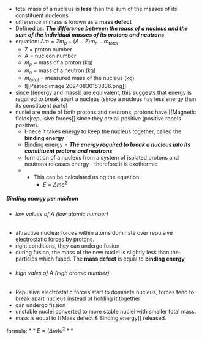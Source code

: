 - total mass of a nucleus is **less** than the sum of the masses of its constituent nucleons
- difference in mass is known as a **mass defect**
- Defined as: **_The difference between the mass of a nucleus and the sum of the individual masses of its protons and neutrons_**
- equation: $\Delta m = Zm_p + (A-Z)m_n-m_{total}$  
	- Z = proton number
	- A = nucleon number
	- $m_p$ = mass of a proton (kg)
	- $m_n$ = mass of a neutron (kg)
	- $m_{total}$ = measured mass of the nucleus (kg)
	- ![[Pasted image 20240830153836.png]]
- since [[energy and mass]] are equivalent, this suggests that energy is required to break apart a nucleus (since a nucleus has less energy than its constituent parts)
- nuclei are made of both protons and neutrons, protons have [[Magnetic fields|repulsive forces]] since they are all positive (positive repels positive). 
	- Hnece it takes energy to keep the nucleus together, called the **binding energy**
	- Binding energy = **_The energy required to break a nucleus into its constituent protons and neutrons_**
	- formation of a nucleus from a system of isolated protons and neutrons releases energy - therefore it is exothermic
	- - This can be calculated using the equation:
		- $E=\Delta mc^2$

##### Binding energy per nucleon
- ###### low values of A (low atomic number)
- attractive nuclear forces within atoms dominate over repulsive electrostatic forces by protons.
- right conditions, they can undergo fusion
- during fusion, the mass of the new nuclei is slightly less than the particles which fused. The **mass defect** is equal to **binding energy**
- ###### high vales of A (high atomic number)
- Repuslive electrostatic forces start to dominate nucleus, forces tend to break apart nucleus instead of holding it together
- can undergo fission
- unstable nuclei converted to more stable nuclei with smaller total mass.
- mass is equal to [[Mass defect & Binding energy]] released.

formula: $**E = (Δm)c^2**$